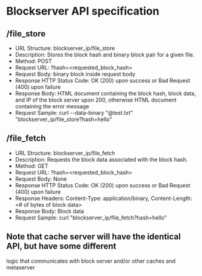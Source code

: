 # Blockserver API specification

## /file_store
* URL Structure: blockserver_ip/file_store
* Description: Stores the block hash and binary block pair for a given file.
* Method: POST
* Request URL: ?hash=\<requested_block_hash>
* Request Body: binary block inside request body
* Response HTTP Status Code: OK (200) upon success or Bad Request (400) upon failure
* Response Body: HTML document containing the block hash, block data, and IP of the block server upon 200, otherwise
                 HTML document containing the error message
* Request Sample: curl --data-binary "@test.txt" "blockserver_ip/file_store?hash=hello"

## /file_fetch
* URL Structure: blockserver_ip/file_fetch
* Description: Requests the block data associated with the block hash.
* Method: GET
* Request URL: ?hash=\<requested_block_hash>
* Request Body: None
* Response HTTP Status Code: OK (200) upon success or Bad Request (400) upon failure
* Response Headers: Content-Type: application/binary, Content-Length: \<# of bytes of block data>
* Response Body: Block data
* Request Sample: curl "blockserver_ip/file_fetch?hash=hello"

## Note that cache server will have the identical API, but have some different
logic that communicates with block server and/or other caches and metaserver
